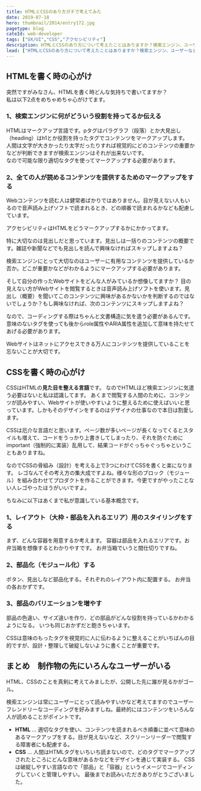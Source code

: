 ```yaml
---
title: HTMLとCSSのあり方ガチで考えてみた
date: 2019-07-18
hero: thumbnail/2014/entry172.jpg
pagetype: blog
cateId: web-developer
tags: ["UX/UI","CSS","アクセシビリティ"]
description: HTMLとCSSのあり方について考えたことはありますか？検索エンジン、ユーザーなどを踏まえて私の考え方を述べようと思います。
lead: ["HTMLとCSSのあり方について考えたことはありますか？検索エンジン、ユーザーなどを踏まえて私の考え方を述べようと思います。"]
---
```

## HTMLを書く時の心がけ
突然ですがみなさん、HTMLを書く時どんな気持ちで書いてますか？<br>
私は以下2点をめちゃめちゃ心がけてます。

### 1、検索エンジンに何がどういう役割を持ってるか伝える
HTMLはマークアップ言語です。pタグはパラグラフ（段落）とか大見出し（heading）はh1とか役割を持ったタグでコンテンツをマークアップします。<br>
人間は文字が大きかったり太字だったりすれば視覚的にどのコンテンツの重要かなどが判断できますが検索エンジンはそれが出来ないです。<br>
なので可能な限り適切なタグを使ってマークアップする必要があります。

### 2、全ての人が読めるコンテンツを提供するためのマークアップをする
Webコンテンツを読む人は健常者ばかりではありません。目が見えない人もいるので音声読み上げソフトで読まれるとき、どの順番で読まれるかなども配慮しています。

アクセシビリティはHTMLをどうマークアップするかにかかってます。

特に大切なのは見出しだと思っています。見出しは一括りのコンテンツの概要です。雑誌や新聞などでも見出しを読んで興味なければスキップしますよね？

検索エンジンにとって大切なのはユーザーに有用なコンテンツを提供しているか否か。どこが重要かなどがわかるようにマークアップする必要があります。

そして自分の作ったWebサイトをどんな人がみているか想像してますか？
目の見えない方がWebサイトを閲覧するときは音声読み上げソフトを使います。見出し（概要）を聞いてこのコンテンツに興味があるかないかを判断するのではないでしょうか？もし興味なければ、次のコンテンツにスキップしますよね？

なので、コーディングする際はちゃんと文書構造に気を遣う必要があるんです。意味のないタグを使っても後からrole属性やARIA属性を追加して意味を持たせてあげる必要があります。

Webサイトはネットにアクセスできる万人にコンテンツを提供していることを忘ないことが大切です。
## CSSを書く時の心がけ
CSSはHTMLの**見た目を整える言語**です。
なのでHTMLほど検索エンジンに気遣う必要はないと私は認識してます。
あくまで閲覧する人間のために、コンテンツが読みやすい、Webサイトが使いやすいように整えるために使えばいいと思っています。しかもそのデザインをするのはデザイナの仕事なので本日は割愛します。

CSSは厄介な言語だと思います。ページ数が多いページが長くなってくるとスタイルも増えて、コードをうっかり上書きしてしまったり、それを防ぐためにimportant（強制的に実装）乱用して、結果コードがぐっちゃぐっちゃということもありますね。

なのでCSSの骨組み（設計）を考える上で3つにわけてCSSを書くと楽になります。
レゴなんてその考え方の集大成ですよね。様々な形のブロック（モジュール）を組み合わせてプロダクトを作ることができます。今更ですがやったことない人レゴやったほうがいいですよ。

ちなみに以下はあくまで私が意識している基本概念です。
### 1、レイアウト（大枠・部品を入れるエリア）用のスタイリングをする
まず、どんな容器を用意するか考えます。
容器は部品を入れるエリアです。お弁当箱を想像するとわかりやすです。
お弁当箱でいうと間仕切りですね。

### 2、部品化（モジュール化）する
ボタン、見出しなど部品化する。それぞれのレイアウト内に配置する。
お弁当の各おかずです。

### 3、部品のバリエーションを増やす
部品の色違い、サイズ違いを作り、どの部品がどんな役割を持っているかわかるようになる。
いつも同じおかずだと飽きちゃいます。

CSSは意味のもったタグを視覚的に人に伝わるように整えることがいちばんの目的ですが、設計・整理して破綻しないように書くことが重要です。
## まとめ　制作物の先にいろんなユーザーがいる
HTML、CSSのことを真剣に考えてみましたが、公開した先に誰が見るかがゴール。

検索エンジンは常にユーザーにとって読みやすいかなど考えてますのでユーザーフレンドリーなコーディングを好みますしね。最終的にはコンテンツをいろんな人が読めることがポイントです。

* **HTML** … 適切なタグを使い、コンテンツを読まれるべき順番に並べて意味のあるマークアップをする。目が見えないなど、スクリーンリーダーで閲覧する障害者にも配慮する。
* **CSS** … 人間はHTMLタグをいちいち読まないので、どのタグでマークアップされたところにどんな意味があるかなどをデザインを通じて実装する。
CSSは破綻しやすい言語なので「部品」と「容器」というイメージでコーディングしていくと管理しやすい。
最後までお読みいただきありがとうございました。
